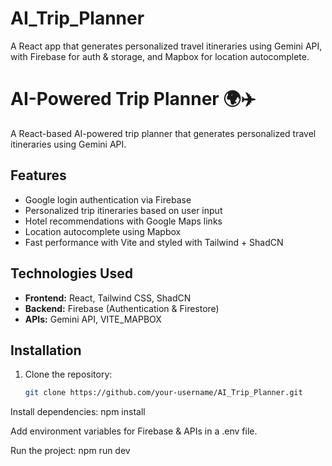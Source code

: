 # AI_Trip_Planner
A React app that generates personalized travel itineraries using Gemini API, with Firebase for auth &amp; storage, and Mapbox for location autocomplete.

# AI-Powered Trip Planner 🌍✈️  

A React-based AI-powered trip planner that generates personalized travel itineraries using Gemini API.  

## Features  
- Google login authentication via Firebase  
- Personalized trip itineraries based on user input  
- Hotel recommendations with Google Maps links  
- Location autocomplete using Mapbox  
- Fast performance with Vite and styled with Tailwind + ShadCN  

## Technologies Used  
- **Frontend:** React, Tailwind CSS, ShadCN  
- **Backend:** Firebase (Authentication & Firestore)  
- **APIs:** Gemini API, VITE_MAPBOX  

## Installation  
1. Clone the repository:  
   ```bash
   git clone https://github.com/your-username/AI_Trip_Planner.git


Install dependencies: npm install

Add environment variables for Firebase & APIs in a .env file.

Run the project: npm run dev
